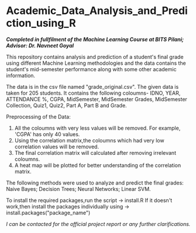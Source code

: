# Academic_Data_Analysis_and_Prediction_using_R

**_Completed in fullfilment of the Machine Learning Course at BITS Pilani; Advisor: Dr. Navneet Goyal_**

This repository contains analysis and prediction of a student's final grade using different Machine Learning methodologies and the data contains the student's mid-semester performance along with some other academic information.

The data is in the csv file named "grade_original.csv". 
The given data is taken for 205 students.
It contains the following coloumns- IDNO, YEAR, ATTENDANCE %, CGPA, MidSemester, MidSemester Grades, MidSemester Collection, Quiz1, Quiz2, Part A, Part B and Grade.


Preprocessing of the Data:
1. All the coloumns with very less values will be removed. For example, 'CGPA' has only 40 values.
2. Using the correlation matrix,the coloumns which had very low correlation values will be removed.
3. The final correlation matrix will calculated after removing irrelevant coloumns.
4. A heat map will be plotted for better understanding of the correlation matrix.


The following methods were used to analyze and predict the final grades: Naive Bayes; Decision Trees; Neural Networks; Linear SVM.

To install the required packages,run the script -> install.R
If it doesn't work,then install the packages individually using -> install.packages("package_name")

_I can be contacted for the official project report or any further clarifications._
